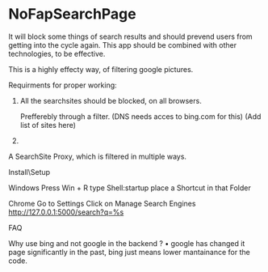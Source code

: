 # NoFapSearchPage
It will block some things of search results and should prevend users from getting into the cycle again.
This app should be combined with other technologies, to be effective.

This is a highly effecty way, of filtering google pictures.

Requirments for proper working:
1. All the searchsites should be blocked, on all browsers.
      
    Prefferebly through a filter. (DNS needs acces to bing.com for this)
    (Add list of sites here)
    
2. 


A SearchSite Proxy, which is filtered in multiple ways.




Install\Setup

Windows
Press Win + R
type Shell:startup
place a Shortcut in that Folder

Chrome
Go to Settings
Click on Manage Search Engines
http://127.0.0.1:5000/search?q=%s


FAQ

Why use bing and not google in the backend ?
  • google has changed it page significantly in the past, bing just means lower mantainance for the code.
